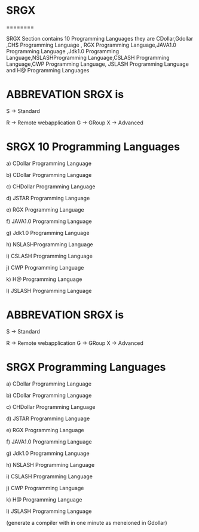 # SRGX
========



SRGX Section contains  10  Programming Languages  they  are  CDollar,Gdollar ,CH$  Programming Language ,  RGX Programming
Language,JAVA1.0 Programming Language ,Jdk1.0 Programming Language,NSLASHProgramming Language,CSLASH Programming Language,CWP Programming Language, JSLASH Programming Language and H@ Programming Languages


ABBREVATION SRGX is
===================

S -> Standard

R -> Remote  webapplication G -> GRoup X -> Advanced


SRGX 10 Programming Languages 
=============================


a) CDollar Programming  Language

b)  CDollar Programming  Language

c) CHDollar Programming  Language

d) JSTAR Programming  Language

e)  RGX  Programming  Language

f) JAVA1.0 Programming Language 

g) Jdk1.0 Programming Language

h) NSLASHProgramming Language

i) CSLASH Programming Language

j) CWP Programming Language

k) H@ Programming Language

l) JSLASH Programming Language

ABBREVATION SRGX is
===================

S -> Standard

R -> Remote  webapplication G -> GRoup X -> Advanced


SRGX  Programming Languages 
=============================


a) CDollar Programming  Language

b) CDollar Programming  Language

c) CHDollar Programming  Language

d) JSTAR Programming  Language

e) RGX  Programming  Language

f) JAVA1.0 Programming Language 

g) Jdk1.0 Programming Language

h) NSLASH Programming Language

i) CSLASH Programming Language

j) CWP Programming Language

k) H@ Programming Language

l) JSLASH Programming Language

(generate  a   compiler   with  in  one  minute  as  meneioned  in  Gdollar)
